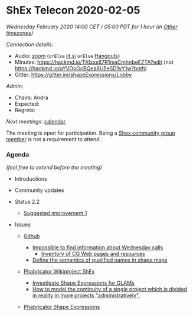 # ShEx Telecon 2020-02-05

*Wednesday February 2020 14:00 CET / 05:00 PDT for 1 hour (in [Other timezones](https://www.timeanddate.com/worldclock/fixedtime.html?msg=ShEx+CG&iso=202000205T14&p1=195&ah=1))*

*Connection details*:
* Audio: [zoom](https://zoom.us/j/441496948) (`orElse` [jit.si](https://meet.jit.si/ShEx) `orElse` [Hangouts](http://tinyurl.com/ShEx-hangouts))
* Minutes: https://hackmd.io/TKlxxs67R1maCmhnbeEZTA?edit (not https://hackmd.io/uYVOpGcBQea8U5eSD1vY1w?both)
* Gitter: https://gitter.im/shapeExpressions/Lobby

*Admin*:
 * Chairs: Andra
 * Expected: 
 * Regrets: 

*Next meetings*: [calendar](https://calendar.google.com/event?action=TEMPLATE&tmeid=N2VyOGMyYjJnZTVma25qMWhlYWF2YmYycHFfMjAyMDAxMDhUMTMwMDAwWiBtaWNlbGlvLmJlX2FjM2xqNzNqdTA0YTY3OGIwaHRsMXBpamRvQGc&tmsrc=micelio.be_ac3lj73ju04a678b0htl1pijdo%40group.calendar.google.com&scp=ALL)

The meeting is open for participation. Being a [Shex community group member](https://www.w3.org/community/shex/participants) is not a requirement to attend.

### Agenda
*(feel free to extend before the meeting)*

* Introductions
* Community updates
* Status 2.2
	* [Suggested improvement 1](https://github.com/shexSpec/shex/issues/96)

* Issues
  * [Github](https://github.com/shexSpec/shex/issues) 
  	* [Impossible to find information about Wednesday calls](https://github.com/shexSpec/shex/issues/97)
  	  * [Inventory of CG Web pages and resources](https://github.com/shexSpec/shex/issues/97#issuecomment-577161031)
  	* [Define the semantics of qualified names in shape maps](https://github.com/shexSpec/shex/issues/95)

  * [Phabricator Wikiproject ShEx](https://phabricator.wikimedia.org/project/view/3356/)
  	* [Investigate Shape Expressions for GLAMs](https://phabricator.wikimedia.org/T227079)
  	* [How to model the continuity of a single project which is divided in reality in more projects "administratively".](https://phabricator.wikimedia.org/T195817)
  

  * [Phabricator Shape Expressions](https://phabricator.wikimedia.org/project/view/3789/)
  
